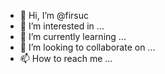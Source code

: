 - 👋 Hi, I’m @firsuc
- 👀 I’m interested in ...
- 🌱 I’m currently learning ...
- 💞️ I’m looking to collaborate on ...
- 📫 How to reach me ...

<!---
firsuc/firsuc is a ✨ special ✨ repository because its `README.md` (this file) appears on your GitHub profile.
You can click the Preview link to take a look at your changes.
--->
